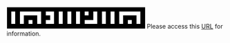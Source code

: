 ![logo](tofmemo2_light.png)
Please access this [URL](https://banx-jp.github.io/tofmemo/) for information.

